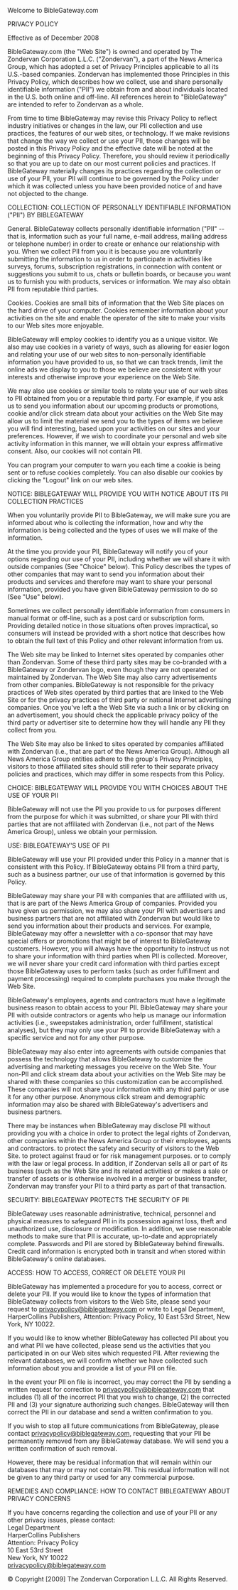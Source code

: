 Welcome to BibleGateway.com

PRIVACY POLICY

Effective as of December 2008

BibleGateway.com (the "Web Site") is owned and operated by The Zondervan Corporation L.L.C. ("Zondervan"), a part of the News America Group, which has adopted a set of Privacy Principles applicable to all its U.S.-based companies. Zondervan has implemented those Principles in this Privacy Policy, which describes how we collect, use and share personally identifiable information ("PII") we obtain from and about individuals located in the U.S. both online and off-line. All references herein to "BibleGateway" are intended to refer to Zondervan as a whole.

From time to time BibleGateway may revise this Privacy Policy to reflect industry initiatives or changes in the law, our PII collection and use practices, the features of our web sites, or technology. If we make revisions that change the way we collect or use your PII, those changes will be posted in this Privacy Policy and the effective date will be noted at the beginning of this Privacy Policy. Therefore, you should review it periodically so that you are up to date on our most current policies and practices. If BibleGateway materially changes its practices regarding the collection or use of your PII, your PII will continue to be governed by the Policy under which it was collected unless you have been provided notice of and have not objected to the change.

COLLECTION: COLLECTION OF PERSONALLY IDENTIFIABLE INFORMATION ("PII") BY BIBLEGATEWAY

General. BibleGateway collects personally identifiable information ("PII" -- that is, information such as your full name, e-mail address, mailing address or telephone number) in order to create or enhance our relationship with you. When we collect PII from you it is because you are voluntarily submitting the information to us in order to participate in activities like surveys, forums, subscription registrations, in connection with content or suggestions you submit to us, chats or bulletin boards, or because you want us to furnish you with products, services or information. We may also obtain PII from reputable third parties.

Cookies. Cookies are small bits of information that the Web Site places on the hard drive of your computer. Cookies remember information about your activities on the site and enable the operator of the site to make your visits to our Web sites more enjoyable.

BibleGateway will employ cookies to identify you as a unique visitor. We also may use cookies in a variety of ways, such as allowing for easier logon and relating your use of our web sites to non-personally identifiable information you have provided to us, so that we can track trends, limit the online ads we display to you to those we believe are consistent with your interests and otherwise improve your experience on the Web Site.

We may also use cookies or similar tools to relate your use of our web sites to PII obtained from you or a reputable third party. For example, if you ask us to send you information about our upcoming products or promotions, cookie and/or click stream data about your activities on the Web Site may allow us to limit the material we send you to the types of items we believe you will find interesting, based upon your activities on our sites and your preferences. However, if we wish to coordinate your personal and web site activity information in this manner, we will obtain your express affirmative consent. Also, our cookies will not contain PII.

You can program your computer to warn you each time a cookie is being sent or to refuse cookies completely. You can also disable our cookies by clicking the "Logout" link on our web sites.

NOTICE: BIBLEGATEWAY WILL PROVIDE YOU WITH NOTICE ABOUT ITS PII COLLECTION PRACTICES

When you voluntarily provide PII to BibleGateway, we will make sure you are informed about who is collecting the information, how and why the information is being collected and the types of uses we will make of the information.

At the time you provide your PII, BibleGateway will notify you of your options regarding our use of your PII, including whether we will share it with outside companies (See "Choice" below). This Policy describes the types of other companies that may want to send you information about their products and services and therefore may want to share your personal information, provided you have given BibleGateway permission to do so (See "Use" below).

Sometimes we collect personally identifiable information from consumers in manual format or off-line, such as a post card or subscription form. Providing detailed notice in those situations often proves impractical, so consumers will instead be provided with a short notice that describes how to obtain the full text of this Policy and other relevant information from us.

The Web site may be linked to Internet sites operated by companies other than Zondervan. Some of these third party sites may be co-branded with a BibleGateway or Zondervan logo, even though they are not operated or maintained by Zondervan. The Web Site may also carry advertisements from other companies. BibleGateway is not responsible for the privacy practices of Web sites operated by third parties that are linked to the Web Site or for the privacy practices of third party or national Internet advertising companies. Once you've left a the Web Site via such a link or by clicking on an advertisement, you should check the applicable privacy policy of the third party or advertiser site to determine how they will handle any PII they collect from you.

The Web Site may also be linked to sites operated by companies affiliated with Zondervan (i.e., that are part of the News America Group). Although all News America Group entities adhere to the group's Privacy Principles, visitors to those affiliated sites should still refer to their separate privacy policies and practices, which may differ in some respects from this Policy.

CHOICE: BIBLEGATEWAY WILL PROVIDE YOU WITH CHOICES ABOUT THE USE OF YOUR PII

BibleGateway will not use the PII you provide to us for purposes different from the purpose for which it was submitted, or share your PII with third parties that are not affiliated with Zondervan (i.e., not part of the News America Group), unless we obtain your permission.

USE: BIBLEGATEWAY'S USE OF PII

BibleGateway will use your PII provided under this Policy in a manner that is consistent with this Policy. If BibleGateway obtains PII from a third party, such as a business partner, our use of that information is governed by this Policy.

BibleGateway may share your PII with companies that are affiliated with us, that is are part of the News America Group of companies. Provided you have given us permission, we may also share your PII with advertisers and business partners that are not affiliated with Zondervan but would like to send you information about their products and services. For example, BibleGateway may offer a newsletter with a co-sponsor that may have special offers or promotions that might be of interest to BibleGateway customers. However, you will always have the opportunity to instruct us not to share your information with third parties when PII is collected. Moreover, we will never share your credit card information with third parties except those BibleGateway uses to perform tasks (such as order fulfillment and payment processing) required to complete purchases you make through the Web Site.

BibleGateway's employees, agents and contractors must have a legitimate business reason to obtain access to your PII. BibleGateway may share your PII with outside contractors or agents who help us manage our information activities (i.e., sweepstakes administration, order fulfillment, statistical analyses), but they may only use your PII to provide BibleGateway with a specific service and not for any other purpose.

BibleGateway may also enter into agreements with outside companies that possess the technology that allows BibleGateway to customize the advertising and marketing messages you receive on the Web Site. Your non-PII and click stream data about your activities on the Web Site may be shared with these companies so this customization can be accomplished. These companies will not share your information with any third party or use it for any other purpose. Anonymous click stream and demographic information may also be shared with BibleGateway's advertisers and business partners.

There may be instances when BibleGateway may disclose PII without providing you with a choice in order to protect the legal rights of Zondervan, other companies within the News America Group or their employees, agents and contractors. to protect the safety and security of visitors to the Web Site. to protect against fraud or for risk management purposes. or to comply with the law or legal process. In addition, if Zondervan sells all or part of its business (such as the Web Site and its related activities) or makes a sale or transfer of assets or is otherwise involved in a merger or business transfer, Zondervan may transfer your PII to a third party as part of that transaction.

SECURITY: BIBLEGATEWAY PROTECTS THE SECURITY OF PII

BibleGateway uses reasonable administrative, technical, personnel and physical measures to safeguard PII in its possession against loss, theft and unauthorized use, disclosure or modification. In addition, we use reasonable methods to make sure that PII is accurate, up-to-date and appropriately complete. Passwords and PII are stored by BibleGateway behind firewalls. Credit card information is encrypted both in transit and when stored within BibleGateway's online databases.

ACCESS: HOW TO ACCESS, CORRECT OR DELETE YOUR PII

BibleGateway has implemented a procedure for you to access, correct or delete your PII. If you would like to know the types of information that BibleGateway collects from visitors to the Web Site, please send your request to privacypolicy@biblegateway.com or write to Legal Department, HarperCollins Publishers, Attention: Privacy Policy, 10 East 53rd Street, New York, NY 10022.

If you would like to know whether BibleGateway has collected PII about you and what PII we have collected, please send us the activities that you participated in on our Web sites which requested PII. After reviewing the relevant databases, we will confirm whether we have collected such information about you and provide a list of your PII on file.

In the event your PII on file is incorrect, you may correct the PII by sending a written request for correction to privacypolicy@biblegateway.com that includes (1) all of the incorrect PII that you wish to change, (2) the corrected PII and (3) your signature authorizing such changes. BibleGateway will then correct the PII in our database and send a written confirmation to you.

If you wish to stop all future communications from BibleGateway, please contact privacypolicy@biblegateway.com, requesting that your PII be permanently removed from any BibleGateway database. We will send you a written confirmation of such removal.

However, there may be residual information that will remain within our databases that may or may not contain PII. This residual information will not be given to any third party or used for any commercial purpose.

REMEDIES AND COMPLIANCE: HOW TO CONTACT BIBLEGATEWAY ABOUT PRIVACY CONCERNS

If you have concerns regarding the collection and use of your PII or any other privacy issues, please contact:  
Legal Department  
HarperCollins Publishers  
Attention: Privacy Policy  
10 East 53rd Street  
New York, NY 10022  
privacypolicy@biblegateway.com

© Copyright \[2009\] The Zondervan Corporation L.L.C. All Rights Reserved.